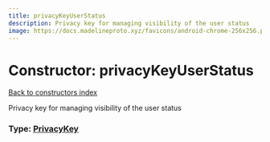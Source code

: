 ```yaml
---
title: privacyKeyUserStatus
description: Privacy key for managing visibility of the user status
image: https://docs.madelineproto.xyz/favicons/android-chrome-256x256.png
---
```

# Constructor: privacyKeyUserStatus  
[Back to constructors index](index.md)



Privacy key for managing visibility of the user status




### Type: [PrivacyKey](../types/PrivacyKey.md)



